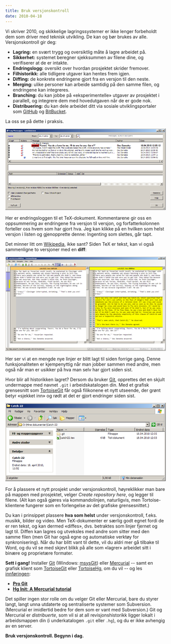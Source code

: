 ```yaml
---
title: Bruk versjonskontroll
date: 2010-04-18
---
```


Vi skriver 2010, og skikkelige lagringssystemer er ikke lenger forbeholdt dem som driver med teknisk utvikling. De kan og bør brukes av alle. Versjonskontroll gir deg:

-   **Lagring:** en svært trygg og oversiktlig måte å lagre arbeidet på.
-   **Sikkerhet:** systemet beregner sjekksummen av filene dine, og verifiserer at de er intakte.
-   **Endringslogg:** oversikt over hvordan prosjektet skrider fremover.
-   **Filhistorikk:** alle tidligere utgaver kan hentes frem igjen.
-   **Diffing:** de konkrete endringene gjort fra en versjon til den neste.
-   **Merging:** ulike personer kan arbeide samtidig på den samme filen, og endringene kan integreres.
-   **Branching:** du kan jobbe på «eksperimentelle» utgaver av prosjektet i parallell, og integrere dem med hovedutgaven når de er gode nok.
-   **Distribuering:** du kan dele arbeidet ditt via sosiale utviklingsportaler som [GitHub](http://github.com/) og [BitBucket](http://bitbucket.org/).

La oss se på dette i praksis.

![](logg.png)

Her er endringsloggen til et TeX-dokument. Kommentarene gir oss en oppsummering av endringene fra versjon til versjon, og forfatterkolonnen forteller oss hvem som har gjort hva. Jeg kan klikke på en hvilken som helst versjon i listen og gjenopprette denne: Ingenting som slettes, går tapt.

Det minner litt om [Wikipedia](http://en.wikipedia.org/w/index.php?title=Catch-22&action=history), ikke sant? Siden TeX er tekst, kan vi også sammenligne to versjoner med en **diff**:

![](diff.png)

Her ser vi at en mengde nye linjer er blitt lagt til siden forrige gang. Denne funksjonaliteten er kjempenyttig når man jobber sammen med andre, men også når man er usikker på hva man selv har gjort siden sist.

Hvor blir all historikken lagret? Dersom du bruker [Git](http://git-scm.com/), opprettes det en skjult undermappe med navnet `.git` i arbeidskatalogen din. Med et grafisk grensesnitt som [TortoiseGit](http://code.google.com/p/tortoisegit/) får også filikonene et nytt utseende, der grønt betyr «sjekket inn» og rødt at det er gjort endringer siden sist.

![](git.png)

For å plassere et nytt prosjekt under versjonskontroll, høyreklikker man bare på mappen med prosjektet, velger *Create repository here*, og legger til filene. (Alt kan også gjøres via kommandolinjen, naturligvis, men Tortoise-klientene fungerer som en forlengelse av det grafiske grensesnittet.)

Du kan i prinsippet plassere **hva som helst** under versjonskontroll, f.eks. musikk, bilder og video. Men TeX-dokumenter er særlig godt egnet fordi de er ren tekst, og kan dermed «diffes», dvs. betraktes som linjer fjernet og lagt til. Diffen kan lagres og utveksles med andre som sitter med den samme filen (men Git har også egne og automatiske verktøy for synkronisering). Når du har blitt vant til dette, vil du aldri mer gå tilbake til Word, og du vil se med skjevt blikk på alle som «lagrer» arbeidet sitt i binære og proprietære formater.

**Sett i gang!** Installer [Git](http://git-scm.com/) (Windows: [msysGit](http://code.google.com/p/msysgit/)) eller [Mercurial](http://mercurial.selenic.com/) -- samt en grafisk klient som [TortoiseGit](http://code.google.com/p/tortoisegit/) eller [TortoiseHg](http://tortoisehg.bitbucket.org/), om du vil -- og les [innføringen](../20/):

-   **[Pro Git](http://progit.org/book/)**
-   **[Hg Init: A Mercurial tutorial](http://hginit.com/)**

Det spiller ingen stor rolle om du velger Git eller Mercurial, bare du styrer langt, langt unna utdaterte og sentraliserte systemer som Subversion. (Mercurial er imidlertid bedre for dem som er vant med Subversion.) Git og Mercurial er *distribuerte*, som vil si at all revisjonshistorikk ligger lokalt i arbeidsmappen din (i underkatalogen `.git` eller `.hg`), og du er ikke avhengig av en server.

**Bruk versjonskontroll. Begynn i dag.**
